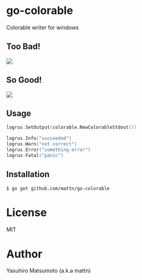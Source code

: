 # go-colorable

Colorable writer for windows

## Too Bad!

![](https://raw.githubusercontent.com/mattn/go-colorable/gh-pages/bad.png)


## So Good!

![](https://raw.githubusercontent.com/mattn/go-colorable/gh-pages/good.png)

## Usage

```go
logrus.SetOutput(colorable.NewColorableStdout())

logrus.Info("succeeded")
logrus.Warn("not correct")
logrus.Error("something error")
logrus.Fatal("panic")
```

## Installation

```
$ go get github.com/mattn/go-colorable
```

# License

MIT

# Author

Yasuhiro Matsumoto (a.k.a mattn)
